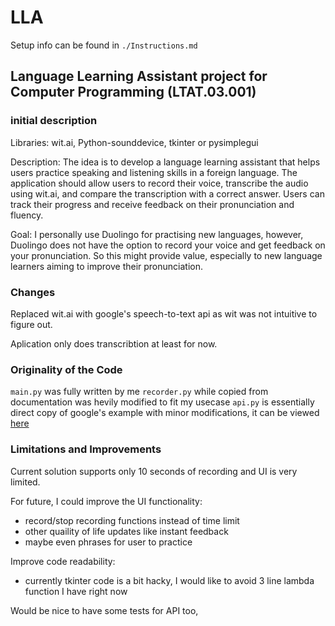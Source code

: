 # LLA

Setup info can be found in `./Instructions.md`
## Language Learning Assistant project for Computer Programming (LTAT.03.001)

### initial description

Libraries: wit.ai, Python-sounddevice, tkinter or pysimplegui

Description: The idea is to develop a language learning assistant that helps users practice speaking and listening skills in a foreign language. The application should allow users to record their voice, transcribe the audio using wit.ai, and compare the transcription with a correct answer. Users can track their progress and receive feedback on their pronunciation and fluency.

Goal: I personally use Duolingo for practising new languages, however, Duolingo does not have the option to record your voice and get feedback on your pronunciation. So this might provide value, especially to new language learners aiming to improve their pronunciation.

### Changes

Replaced wit.ai with google's speech-to-text api as wit was not intuitive to figure out.

Aplication only does transcribtion at least for now.


### Originality of the Code

`main.py` was fully written by me
`recorder.py` while copied from documentation was hevily modified to fit my usecase
`api.py` is essentially direct copy of google's example with minor modifications, it can be viewed [here](https://github.com/GoogleCloudPlatform/python-docs-samples/blob/HEAD/speech/snippets/transcribe_async_file.py)

### Limitations and Improvements

Current solution supports only 10 seconds of recording and UI is very limited.

For future, I could improve the UI functionality:

- record/stop recording functions instead of time limit
- other quaility of life updates like instant feedback
- maybe even phrases for user to practice

Improve code readability:

- currently tkinter code is a bit hacky, I would like to avoid 3 line lambda function I have right now

Would be nice to have some tests for API too,
